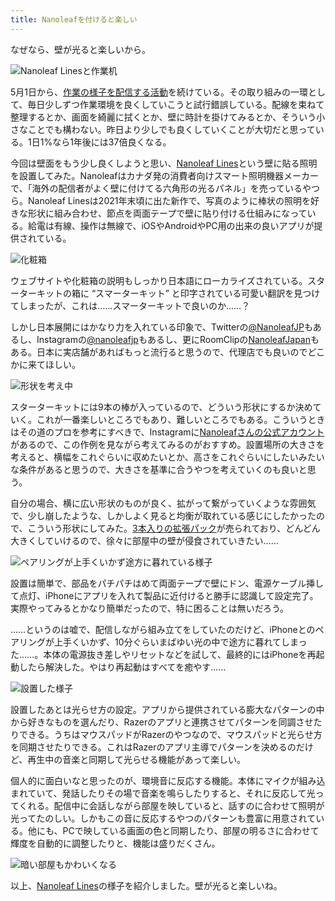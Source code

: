 ```yaml
---
title: Nanoleafを付けると楽しい
---
```

なぜなら、壁が光ると楽しいから。

![](https://lh3.googleusercontent.com/docs/AG8NV2YQNTLdXaKDhAVKvQwFXs9ok-btuD0bEypbW02LaFBPMaT0VcMTt5Yg3rAkGhVfQyC0BCQNoQG174ewyXN8dV0SKpalOnbJYi0GrsJu0ZMzq2ODVZ97i0fy-Bf1FKp6-xYALfCnFT9f1Y99maW_UxxiIBmHJzgkWi0dWjQWMy4EJXCK0CVojQtg0GV4pMn0SyPqWnYYeezxCOXCCbzyf76VvprSaxeGUxZo36BGBi1rk2B4qS_tYmtcR-kSukdcUf1Wb2dbM0UH2R21njwnXNYMK_7hqqYGhzibVEcR2713YAj6V6qLUyj3mga138GnVWuBQlBb_1lxIyclDqXHHLAKf7jEdL5gTCfcMX8E220BwLdch_U8ah1HAB10Sghfqfe5JDuMMg-oU3RxVyxja9deTdkqC_1n77EFF8rsweg2IUO_hyqh3M0i3r1eLs3cIXU7BmyCAiUYcgNISgxSah_oGn0KyjdharMUXRKPlRonWLeg2aWe1rY3iB32vqycMRapEOp4vUOOErF28JRIEU7gfEAzSzABUQDcGIhJefriSr8ydxUjkbMkVfCaoKE-HGYGW4gwE1csTnzPqtaiVj0J_WF0s8XIfVQGA87SVLsnqRS7-GMK0Yc3ouy90T07RZ4A0zL3vVy3tQT0ipgUPdyWxI_r26N1c2cghrabRRIaLQ1SVGi2JWQ1tZ3gl78zeJuWmYiL0u7SEErZJMz9WRa-goiYEWcAqwfR4bwkgC22PFca4wVUEJ5kuS-fl6FJHQE9n7rx8001AGAhocsD44BHbA_11n1phRhYZE-3gnV70OK3S78M2pgtaOzzTcH6hPv5bZsaIbl2qmHkyvuWgbha0JK9Cq4mdpg8ByzcDbl9umrmVs5jkf_pSMx1N5_TqeiW5kJzOZWbE71lE1OvM99B9CK9fUJqrsezccZdULsu1_pTyhq1AWzj3QYBGwBRYhAmCfaDkMeipSQVMH4eXGMspNjxfWQp0zdvDnAe196srdiFJQCp21_BfUpVRC3uMhoVkzkTdtzMotuq86r68SbA2QyBWTKHWbxBv0s0pR1QtVviJgyT0dq9chYwa9U1NKGVW8BcHDEaCUitkxPGW_lV43t05HYuvpf3-F5octP_Jxv4QskFAFjRIXx-Ri6K6zV5v8YC7lzI89fM6O5h9bM1rYrHQ9IO3cnF60kZq1BhhquStu7LHwdNLB9aFzxyk72lwmAQEwL0otGNqGoXo7ytKWP6yAtEMZLzNWbAsMNMBt4dhw "Nanoleaf Linesと作業机")

5月1日から、[作業の様子を配信する活動](https://www.youtube.com/c/r7kamura)を続けている。その取り組みの一環として、毎日少しずつ作業環境を良くしていこうと試行錯誤している。配線を束ねて整理するとか、画面を綺麗に拭くとか、壁に時計を掛けてみるとか、そういう小さなことでも構わない。昨日より少しでも良くしていくことが大切だと思っている。1日1%なら1年後には37倍良くなる。

今回は壁面をもう少し良くしようと思い、[Nanoleaf Lines](https://www.amazon.co.jp/dp/B09MS3359S)という壁に貼る照明を設置してみた。Nanoleafはカナダ発の消費者向けスマート照明機器メーカーで、「海外の配信者がよく壁に付けてる六角形の光るパネル」を売っているやつら。Nanoleaf Linesは2021年末頃に出た新作で、写真のように棒状の照明を好きな形状に組み合わせ、節点を両面テープで壁に貼り付ける仕組みになっている。給電は有線、操作は無線で、iOSやAndroidやPC用の出来の良いアプリが提供されている。

![](https://lh3.googleusercontent.com/docs/AG8NV2a2S0CK_Cw4GVxUdjTCFiOGuLgRaUPycZwDrMCuXCQwlO2RrSZPYudRd6p51o1Wrk08uxdT4_pksW6fWWPo8qNv38K3H6ZHG0ONW3k03jmRkiPgIH6E0KADgQY4Smf9BoXrUTomQMN76WEcv-85os4LnpcJ2-qW0-kSkUNzT8OGj5qKo4WP3XaeRc1lfvEtF1W3_Y-NwQvq-NmO08sN1OzuB6STRZX0_OlqCa6BCYLq34TUNFNCGWOzDlCLyW1VyCUamRc2WudAuppz71ANjtW_DYNJexS_PvmYoWx_PfQNSJbnsC-CaM7KsGruVR_QJQwcrEAQrzj1jJQEPGjG4lq0U4PBEhZSGtIwEoN3cfA0KbecmaXuYohtk2XBG4vFCDhtg_TJU8yMHibaCdAgoWd5KJ30Vpasd3Grhbf4oLS0XNZ-gmKPRpUdW1sk8VO9xJEw8GSTLx2qVUR9crVoqugPH0su-TsyZ9jTPDbkEWCemjSx3abd8wCRDDtnBenkSHyr297Pjb32UupezJ7ohKonOstVXD9B4SQ7boGJ0AJpJ9nrlsoUYfOwQw9o0KjX4wzrm9S8lcNw_rpszsFU46RsNseTY9swV45TF6Q25VdPRyoIq8OssoCROxvOdjeEC_jeF_BdVrwi-CF3Wn3oSzKJEU-gQBblPC_j1c16RvVDoURvLVS0P10Bb6sy0d_6J2eOKmfql_Q1qyVnpWMTRCIlw_4zSiJwWtGphcFIuutY5A4-wYU0kcPOaplr0oo_zUdMZmcSR04RmA1fQDaqSHzWi1C_dCkU340XLaaykdU78dT4znvajO3Q8_4Le6Y3MLCvrrEBfUAjYJ2cTDPgoEIyhF7cs7evDngpsSYE2bV10eM0r7KmUOuhrvAKkA2QgQFLwiT0pmZ3oQwSij9LFK_nir4wnggcmBjb17qmAhwu1n_nEtglaV1CynyZCttNhtPDYN6abyBaNMLLHmGokeVZ89HcESZBq4ze04t_N64bcBlhxpkmnyCQjyme_-MBiBBleVlPiAj8KfbQcQKh81DmJ-STR7f9hAIG4l04q00lmJzi1XKrtW5WmUgda_Uj2kIW6QqVNo3h1mkLUXP5F8xE_VvULPfeyQn6nNNo8mAlDTnc8sbg_fYUnu-Z9UKPLL6AKvhBstIBom5dNtnHYhgFJjJx-NWF_vrE5c6rQrS8ZYSeZYbgkajE8RiBKtwQiwd5JkGbEEudSARyqLBJDyHoMvmDq-ip1Hb-4tmT-U6CwTEXrQ "化粧箱")

ウェブサイトや化粧箱の説明もしっかり日本語にローカライズされている。スターターキットの箱に “スマーターキット” と印字されている可愛い翻訳を見つけてしまったが、これは……スマーターキットで良いのか……？

しかし日本展開にはかなり力を入れている印象で、Twitterの[@NanoleafJP](https://twitter.com/NanoleafJP)もあるし、Instagramの[@nanoleafjp](https://www.instagram.com/nanoleafjp/)もあるし、更にRoomClipの[NanoleafJapan](https://roomclip.jp/myroom/5824865)もある。日本に実店舗があればもっと流行ると思うので、代理店でも良いのでどこかに来てほしい。

![](https://lh3.googleusercontent.com/docs/AG8NV2ZUPZsEQ3byuPshbnwnpgkw99flGW8IkBApTZyqoryLFHwlKYZQupChyYy6OPtcw_DVjwekMrQ9QWarD_3Tabw7HPHTSGU22cCWHUHDo6rAjhLSMKjtE_gGecU4L30CEqeSBV5p8Y1GtYAUhM8-WlED3rKTD1HBz_GEIDOOPkOEpJV8zHXBKvZW8orHmOnyWl2PdmelxVy-8ewCGUevDSycYbEoH_tP6Bmuu4NOp4e4wMHUHl4Z5X8PBY4fBJwcwb-AQb5cHRfVp76uJ9PxN-DzzpxH7eNB3oGaMMjuZmffZJytjAhNDe3yTs7MzY4dLoIO-5pOLbKSoRZJ5_7DKuJQogzgn1fO647VFFfTebfGLTbjAh6S3aWMvCiCkcJp7i1QUo-L3za3DTyBQxKukHJWJeHL3mYNBJU3Mi-EV1_k5XnpvyH26YjlGpQ7ICSJcC1QjnrdNFUCUK6fGHeMuh0IG94Y11wsKZ1LCOnfVzHtQTHZS7jM2C8Mlzsmqe9C3lKhR_c3P5xbHH6q54UsIz-FzG-VXeNtBuPImjhuLJ4Qq4H3ODQCcHTvnOO7ZUJlxc-L_OjxkAtSYOfHT7oXdOw7Nfc3a2u24GQNCfXpAEpbaoqJ6vdu6NNQDXx67mhRSxeXN1nvq21t90dXlERtSvPAqUwVzG-rwy81lg7kx83Xlypze5QwVZB2cPIrcoZPtNDRqwZdhCkHafiqH-deiza5CJRmOKXPGD_LcDOm-Z-B7vaa5-1FeEkec8Tf10qA1J-3Arhqwkm1f8MjjfGTzBldJKrk9g0cRqDAPaTo3PN0XalIcAt_xxdW2obNlV0ZLpo4I8xsW2klWFXlXuz0rYpRWevgWp4uN27gCxNEK4GgyoELG-K1fcnkgQM7k1JSyWH-07NMOzpSZtTg-Df204ttOZDprU1WFYF4jDxE5Si8K40UEve5_HjsE8XBXHnMpLNwB6zZRICBkfD4TvxxTQu1jvpZOUfsSREfxGsqFldoxxbb85abbzBQW6np93swg3FVnkW0nAFdtoDHSP8ffXDtTuvrprf26WnJqwkwRlzc8S6aMrN3kPL8JgM4_9l55Ak-o5e_M6_9U0WfOMC7TXk5ua51TdJMPv-p-Jft-6jvMCPAJ--F33bJHk5lTh5HW7msOrygVchHlCy8b1c-z0DwPueMWOm29v575PIv4Xj4kb3zxQfsLWIWpKN-V6ST9ko4XKwxR6byXyVg1Y-kcmswUj7f4rH20-7gww0nC4wlDmm4 "形状を考え中")

スターターキットには9本の棒が入っているので、どういう形状にするか決めていく。これが一番楽しいところでもあり、難しいところでもある。こういうときはその道のプロを参考にすべきで、Instagramに[Nanoleafさんの公式アカウント](https://www.instagram.com/nanoleaf/)があるので、この作例を見ながら考えてみるのがおすすめ。設置場所の大きさを考えると、横幅をこれぐらいに収めたいとか、高さをこれぐらいにしたいみたいな条件があると思うので、大きさを基準に合うやつを考えていくのも良いと思う。

自分の場合、横に広い形状のものが良く、拡がって繋がっていくような雰囲気で、少し崩したような、しかしよく見ると均衡が取れている感じにしたかったので、こういう形状にしてみた。[3本入りの拡張パック](https://www.amazon.co.jp/dp/B09JHSG2R5)が売られており、どんどん大きくしていけるので、徐々に部屋中の壁が侵食されていきたい……

![](https://lh3.googleusercontent.com/docs/AG8NV2a9s2rfG2QP03lPsY-IY48XndSEzkQCkFEKDfoAUI9lOLVyQYAokpwxMkgXInzGJHLNwPRO0A_Wd_CZChJd08YKXquw6NpwLb7amLb3-RnRo7-hrQs_KjYBfYnDkztrWfPvJnxEhEK8gyCHZ0dbb7z2CPHbTjTdxr-JWJtfbB412Xm5j589FnJlg-8FROL1EEN4nRf9yY009gLq79Lzq4Lph7L1EI7j_UQtrQ8GZ1INr-jnWL8UPssZH_qeWnfrJbc0j1uSrnkcBAUq8awdpj2XEp6pio0GnjNm5ae7R2n8w8TgvSKZtsLcpAJQl69Mcb7jYgfZeGijOJJYBX3a5SVNAaEozFDTGsTsMN9lIFzjtAD6A6b2wYwkvytIO9cB2dW23ghhSUY9Ufpq84vAhdXQed9OO-y0EJ1eiDAxrFNIqKXfmtBEd8eGBfYr6iOIQRQT2_OwKGnXt0lihKZ2LoqEuA5HzpxDeje7YgfzgdQ5Ic0QISK33FsW6cvsFETGFUsftspXelppR_fleGnFXBPYzNAMg4P0pTtSW3cFJOHN1QQ2n9HKqxVwdiTh44NsPxdgIWrlSFnQ_MtLudnnHiBYcq-SPpOm_RBFrI68Pw4s3mfN-XX1GSM_tB14XwDLv3EuJec7APy17ihu5TMQGrmWs_LLY4GFyoRUKK9F3kCyt2Q0obKglCikbBqIPJo62nYH_K8oyzMWGezuS0-qEbWcxU0gehxSMwm5oIuLPkj3JEHhJ_FKYG1UFPD8F5r4DoocRo9q2SvBinQdDLMtFMnj9XqcUDlG0gY0wiu25GpU_GjBT5ta4fLxggwXRPEE5vEaY1TyBs1NzOzNY_pEuGX7kHD3AqbTsrXIvEMSEoOXU5Zdro_yfDSXuJOFcWHgIdwFFl0XLyBj5E-f-R9WeJScirNtbhmA6dKR7cKEqgVXl9_bxJDj-B1b_ZPTrjE_YbTdS66YcEyavRhTNcCcpIiPcJkInttiWcbpJm5SU1Ocja3vf8n5l7xKwUOmIKhztGBYhzD68G5pLUu78lUXa7HyYkkO4ve_-bMrdTj6Ia0Wxz8Wd5G16c745UAbdUyyO-B7YE9dF8ZOOLqoKBJslEDq8K3vVX78VGKCi33xUXSPGHL_aUW_xyEeMcQDAIPyy8Fj3CzeOdR3wtaSDwwWp_RA9f3ke-iPbxy9SbuvT7uiwVP6duLLQWDQaJIITZDnpxBWkjACUJJl626gxZnQvCoxlmT2N0eCDH8c942U0FD1Gkim "ペアリングが上手くいかず途方に暮れている様子")

設置は簡単で、部品をパチパチはめて両面テープで壁にドン、電源ケーブル挿して点灯、iPhoneにアプリを入れて製品に近付けると勝手に認識して設定完了。実際やってみるとかなり簡単だったので、特に困ることは無いだろう。

……というのは嘘で、配信しながら組み立てをしていたのだけど、iPhoneとのペアリングが上手くいかず、10分ぐらいまばゆい光の中で途方に暮れてしまった……。本体の電源抜き差しやリセットなどを試して、最終的にはiPhoneを再起動したら解決した。やはり再起動はすべてを癒やす……

![](https://lh3.googleusercontent.com/docs/AG8NV2YNzP-MsZcpqNdTQEamwdssntVvNOZ_K6EKtK-8w1KWzn6ntw4EA6IWDQ1fFlLUMzN-3dH5YNtYa75Zlp9XoJPFc8S_2FEaYArjlxIwf86ISnKgJf20VpDZhDb29poHFtik85Vw4vhgZuPUq93nNB758J4OmeJAGu_5HMSCT7NYWxPgF9lw2oNPudrH092ewQq3wZ-FkKStdn4XOeyaK893RttaI0XakPfLt8MUzbWw3JIb-auPc_D1RyfgTZe3yXJZYu0pFGgsLPNXAQhPeS0-mVBsKJyp7MThzCYiNKXdMpwOP60oHByv-ptBtA-IxSnirC3dWB4TOjIUVFBjGqcZFDXYxoQx80idgIQcCs9TyT2C_OMzDpjclGyxKWI4jSB_YR44IPwXUsR93sOms-EolGDmZY2GJuBOOt1mEdDObT9JicQkS66g_opRUYLSrabyv3AzGDLkIvbNXBgVbpDUmB7SHvNQGJCLVJqPDRnodIt2zzsRdaX9ZX_W_krVgCzId9FgNAH32cXe1ohoHKCG609-59GMd6cnJJl8wyFIsLcGBSU8rvA5tx5iXmI-BTn0XuYd4OYZV462oDHNkVdXuAXpIJlVtdvCTcRW9S_KD0ZighLH23DPzCpze3_dUVlHnog2EWNlQk_afKYmZODnUIo2kEqJ_6N0tv1GQ9_kDsLW_AYJW03XW3WASyi5Du-MbEtx3G8loZ3s10eTazAZ_3qTRylIm41lfFhtKxrM4H3zQTDJUeh_xjagKZjLIML6cvpPBOd7Kql3NXpzg--iANejUQuAfaF_V7pwRMgfSNDAEUxIXEwbqUj0RIrQAAnd6SR-zoqQGytnuPd1pBso7GILCkpe8THzkBFXEmz5N9mPNG42xUDtf7JlUam2lFoNM6P8qkt_gCh8Iag2aKe33SIrg7usBji6kM-Z37H-G5IiSA8b-XYgr-P_2p91zYvATAlzXqrZ8GJ1Z6Xstjh6-2nCASnVHQpDKfzruddbpUPJEO3k9QsDBKej-KtUu6LXK8Pml2qRFOO3212EoM7Diz_KAPr35VF1dyiXr8BV-kX546JBZ3QtP_5sLGOr2PeRAGq_dY8pUJt052As18pRmJMtrBzrtg8vXEPlbKxbxKMj96hNpxDCS2qkvOXmnIdRTf4B57d9u-xFfwa0ZF4KP-9R2pb7MSfZz7lyQ-O1HQlkGvxxcSVjBJIhZLgCmVKatoOk2YPEh3JTfrKoUZtDdwR7eDKNTgPLDJzSca6Ogw5FCw "設置した様子")

設置したあとは光らせ方の設定。アプリから提供されている膨大なパターンの中から好きなものを選んだり、Razerのアプリと連携させてパターンを同調させたりできる。うちはマウスパッドがRazerのやつなので、マウスパッドと光らせ方を同期させたりできる。これはRazerのアプリ主導でパターンを決めるのだけど、再生中の音楽と同期して光らせる機能があって楽しい。

個人的に面白いなと思ったのが、環境音に反応する機能。本体にマイクが組み込まれていて、発話したりその場で音楽を鳴らしたりすると、それに反応して光ってくれる。配信中に会話しながら部屋を映していると、話すのに合わせて照明が光ってたのしい。しかもこの音に反応するやつのパターンも豊富に用意されている。他にも、PCで映している画面の色と同期したり、部屋の明るさに合わせて輝度を自動的に調整したりと、機能は盛りだくさん。

![](https://lh3.googleusercontent.com/docs/AG8NV2YmJ1R_egS19G3ED1lAYIIwDrxDLVtQWG_mflATUpkRxYLySqKK9Ld4PUuia-lm3GBHOThbEGm-knPBWUUenWhCvuWqIRS9Lg0vV9CKMlpIuoc2lcMVhmLPW2ZvxU7jD3yRVWuLveT76shKDfz3kF9dg3eADV8Xk_Irdb14-cO2x8DoO4ZC-CYDqwOnC7YJDy_0MgNmEI878jPVWH3H5NxV-n5r0HxLsCGKo-c8362CK9pvwn6C0UQQ5YG9pjb3Ej8j01uHsD9hZbAD-CGyCKwySeZpoPLcPq80ezyFA7WPOGkuBp7KmP9HwVS5IbW2TEe-Nsr4_XOSMUZF-hnzNjon8dpT4t9U3kLmMcRXtrXT_ot5qxeRxfLlwit0NQgAXlO351CpevtqtQeMtvFYZi5U8dhMKk7sxnpCvW0n0BTpd00bN_c0GSItQCCqnmG2wtO0nT8NzIMDhD5RZ5k5BNqJwm2B5mmPA5tcpaTod0SLwVGKx1orsV-v0gMCYjl3J7s1GBBREZfPHyGLaiFYvNWztRs3k7U8zpaRnyor9zvWBn_M2jHvAX_VLWwcJBRUZ218atmZStuFjAU2U0xVJrYdjwS9sS3SRKIGAAGJSHLGpSdI6_M_m22BZFSCFDFABEhFjRV4ILiKRVdcGbA101VkNrvlQzxXUI0_8A2VFPBbMyqSPFm-b2VJarA3QWO8BlEeb-J28MelP990r9SLljUsyhnDCm1YXdgOUMJfrFH2kJ1Iwy_sJh_2K8lTIgoZDcTX4XwW3OqWDG-J0e6nFgdB7AjwiaVC52TXBUQdZ-DVHV5_WP2NiP6apHh9KoFy9xxuDAu743xBt9PXfEKHlZHy_ukr1KNGaLidOvqnd9d22WbjvVW2FFA47zOqjbPz7LD80IjG3_r_2MANQJwZEWWn8yD25WrZ77fxp7Rao_vlz-1wQLW6bcJ-CKjJv4YPTeOiHi4tdaxIjuVi5yFV_1Nqhzp0wlXtYbt2A9ZmLmCvitHyLW2PR06BkB-6VpIgwht-V6rpFfjuCWsGjqIrezoAiZO1ViN7Hj0AjNpW0Yb3O1QoK66e12GhoWFXxkUKXSMyJplumEVZ2E5oPLYtoqK-JJb6bf15iPVOVFRx8PpHzIQ9Y8l6K5I3nsE6wtdFjKsatYs445hNt12rJ1InIl6P8rvTSNJjToa0QMCKCkyrXJOhh2tJnIV0ATqcKfsNqAi0dLSVFFLiMcx1Z0ZPhYV98kMy2xbyRR1zipa4af352ddidw "暗い部屋もかわいくなる")

以上、[Nanoleaf Lines](https://www.amazon.co.jp/dp/B09MS3359S)の様子を紹介しました。壁が光ると楽しいね。
